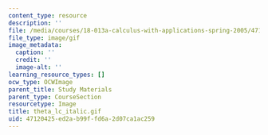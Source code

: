 ```yaml
---
content_type: resource
description: ''
file: /media/courses/18-013a-calculus-with-applications-spring-2005/47120425ed2ab99ffd6a2d07ca1ac259_theta_lc_italic.gif
file_type: image/gif
image_metadata:
  caption: ''
  credit: ''
  image-alt: ''
learning_resource_types: []
ocw_type: OCWImage
parent_title: Study Materials
parent_type: CourseSection
resourcetype: Image
title: theta_lc_italic.gif
uid: 47120425-ed2a-b99f-fd6a-2d07ca1ac259
---
```

